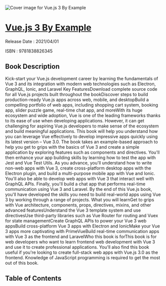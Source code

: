 ![Cover image for Vue.js 3 By Example](https://imgdetail.ebookreading.net/cover/cover/202109/EB9781838826345.jpg)

[Vue.js 3 By Example](https://ebookreading.net/view/book/Vue.js+3+By+Example-EB9781838826345_1.html "Vue.js 3 By Example")
====================================================================================================================

Release Date : 2021/04/01

ISBN : 9781838826345

Book Description
-----------------

Kick-start your Vue.js development career by learning the fundamentals of Vue 3 and its integration with modern web technologies such as Electron, GraphQL, Ionic, and Laravel
Key FeaturesDownload complete source code for all Vue.js projects built throughout the bookDiscover steps to build production-ready Vue.js apps across web, mobile, and desktopBuild a compelling portfolio of web apps, including shopping cart system, booking app, slider puzzle game, real-time chat app, and moreWith its huge ecosystem and wide adoption, Vue is one of the leading frameworks thanks to its ease of use when developing applications. However, it can get challenging for aspiring Vue.js developers to make sense of the ecosystem and build meaningful applications.
This book will help you understand how you can leverage Vue effectively to develop impressive apps quickly using its latest version – Vue 3.0.
The book takes an example-based approach to help you get to grips with the basics of Vue 3 and create a simple application by exploring features such as components and directives. You'll then enhance your app building skills by learning how to test the app with Jest and Vue Test Utils. As you advance, you'll understand how to write non-web apps with Vue 3, create cross-platform desktop apps with the Electron plugin, and build a multi-purpose mobile app with Vue and Ionic. You'll also be able to develop web apps with Vue 3 that interact well with GraphQL APIs. Finally, you'll build a chat app that performs real-time communication using Vue 3 and Laravel.
By the end of this Vue.js book, you'll have developed the skills you need to build real-world apps using Vue 3 by working through a range of projects.
What you will learnGet to grips with Vue architecture, components, props, directives, mixins, and other advanced featuresUnderstand the Vue 3 template system and use directivesUse third-party libraries such as Vue Router for routing and Vuex for state managementCreate GraphQL APIs to power your Vue 3 web appsBuild cross-platform Vue 3 apps with Electron and IonicMake your Vue 3 apps more captivating with PrimeVueBuild real-time communication apps with Vue 3 as the frontend and LaravelWho this book is forThis book is for web developers who want to learn frontend web development with Vue 3 and use it to create professional applications. You'll also find this book useful if you're looking to create full-stack web apps with Vue.js 3.0 as the frontend. Knowledge of JavaScript programming is required to get the most out of this book.


Table of Contents
-----------------

